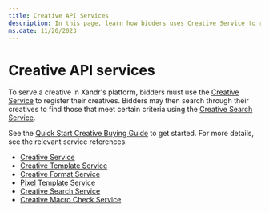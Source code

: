 ```yaml
---
title: Creative API Services
description: In this page, learn how bidders uses Creative Service to register, and Creative Search Service to search creatives.  
ms.date: 11/20/2023
---
```


# Creative API services

To serve a creative in Xandr's platform, bidders must use the [Creative Service](creative-service.md) to register their creatives. Bidders may then search through their creatives to find those that meet certain criteria using the [Creative Search Service](creative-search-service.md).

See the [Quick Start Creative Buying Guide](quick-start-creative-buying-guide.md) to get started. For more details, see the relevant service references.

- [Creative Service](creative-service.md)
- [Creative Template Service](creative-template-service.md)
- [Creative Format Service](creative-format-service.md)
- [Pixel Template Service](pixel-template-service.md)
- [Creative Search Service](creative-search-service.md)
- [Creative Macro Check Service](creative-macro-check-service.md)
